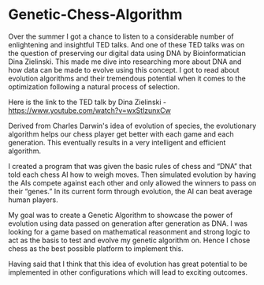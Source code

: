 # Genetic-Chess-Algorithm

Over the summer I got a chance to listen to a considerable number of enlightening and insightful TED talks. And one of these TED talks was on the question of preserving our digital data using DNA by Bioinformatician Dina Zielinski. This made me dive into researching more about DNA and how data can be made to evolve using this concept. I got to read about evolution algorithms and their tremendous potential when it comes to the optimization following a natural process of selection. 

Here is the link to the TED talk by Dina Zielinski - https://www.youtube.com/watch?v=wxStlzunxCw

Derived from Charles Darwin's idea of evolution of species, the evolutionary algorithm helps our chess player get better with each game and each generation. This eventually results in a very intelligent and efficient algorithm. 

I created a program that was given the basic rules of chess and “DNA” that told each chess AI how to weigh moves. Then simulated evolution by having the AIs compete against each other and only allowed the winners to pass on their “genes.” In its current form through evolution, the AI can beat average human players.

My goal was to create a Genetic Algorithm to showcase the power of evolution using data passed on generation after generation as DNA. I was looking for a game based on mathematical reasonment and strong logic to act as the basis to test and evolve my genetic algorithm on. Hence I chose chess as the best possible platform to implement this. 

Having said that I think that this idea of evolution has great potential to be implemented in other configurations which will lead to exciting outcomes.  
